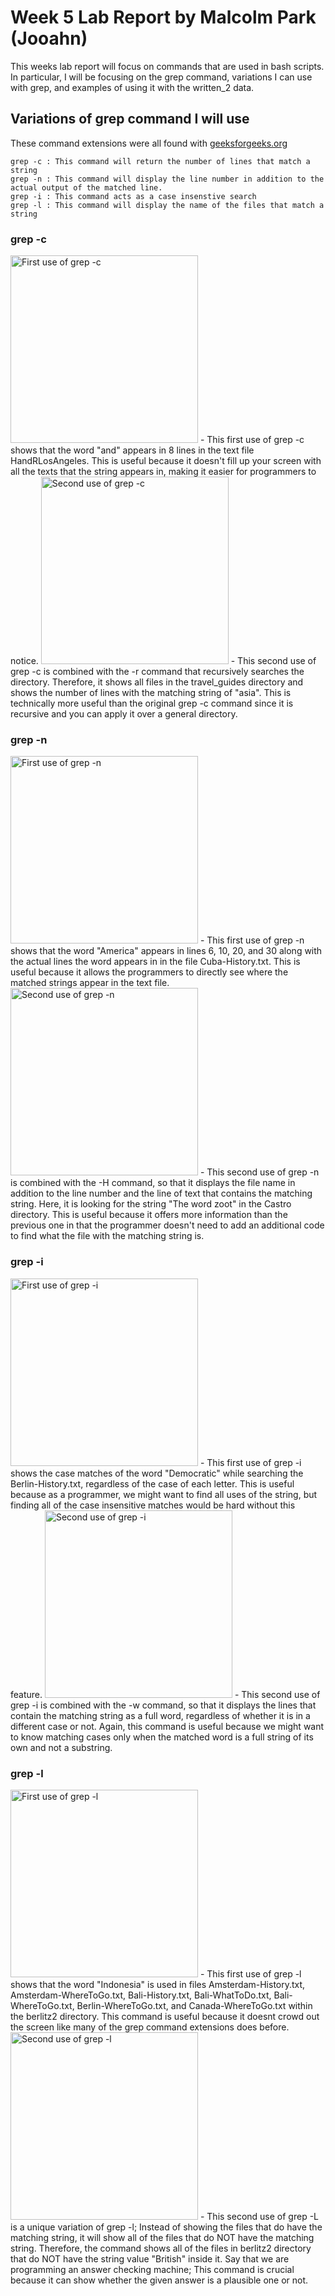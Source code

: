 # **Week 5 Lab Report** by Malcolm Park (Jooahn)

This weeks lab report will focus on commands that are used in bash scripts. In particular, I will be focusing on the grep command, variations I can use with grep, and examples of using it with the written_2 data.

## Variations of grep command I will use
These command extensions were all found with [geeksforgeeks.org](https://www.geeksforgeeks.org/grep-command-in-unixlinux/)
```
grep -c : This command will return the number of lines that match a string
grep -n : This command will display the line number in addition to the actual output of the matched line.
grep -i : This command acts as a case insenstive search
grep -l : This command will display the name of the files that match a string 
```

### grep -c
<img width="300" alt="First use of grep -c" src="https://user-images.githubusercontent.com/122580137/218574536-50f7f247-6ef2-4a4d-9c90-784a2c1ed331.jpeg">
- This first use of grep -c shows that the word "and" appears in 8 lines in the text file HandRLosAngeles. This is useful because it doesn't fill up your screen with all the texts that the string appears in, making it easier for programmers to notice.
<img width="300" alt="Second use of grep -c" src="https://user-images.githubusercontent.com/122580137/218573392-0c4b77e9-80be-4074-bd0f-af3fce9cacb2.jpeg">
- This second use of grep -c is combined with the -r command that recursively searches the directory. Therefore, it shows all files in the travel_guides directory and shows the number of lines with the matching string of "asia". This is technically more useful than the original grep -c command since it is recursive and you can apply it over a general directory.

### grep -n
<img width="300" alt="First use of grep -n" src="https://user-images.githubusercontent.com/122580137/218576073-7f9dadef-03f8-4363-9da3-61886f2322d2.jpeg">
- This first use of grep -n shows that the word "America" appears in lines 6, 10, 20, and 30 along with the actual lines the word appears in in the file Cuba-History.txt. This is useful because it allows the programmers to directly see where the matched strings appear in the text file.
<img width="300" alt="Second use of grep -n" src="https://user-images.githubusercontent.com/122580137/218577107-ee99dc46-b7a5-496d-ba23-4f31cc2a3a1a.jpeg">
- This second use of grep -n is combined with the -H command, so that it displays the file name in addition to the line number and the line of text that contains the matching string. Here, it is looking for the string "The word zoot" in the Castro directory. This is useful because it offers more information than the previous one in that the programmer doesn't need to add an additional code to find what the file with the matching string is.

### grep -i
<img width="300" alt="First use of grep -i" src="https://user-images.githubusercontent.com/122580137/218578432-94284f07-a7b8-419c-8a35-1ef8a33072fd.png">
- This first use of grep -i shows the case matches of the word "Democratic" while searching the Berlin-History.txt, regardless of the case of each letter. This is useful because as a programmer, we might want to find all uses of the string, but finding all of the case insensitive matches would be hard without this feature.
<img width="300" alt="Second use of grep -i" src="https://user-images.githubusercontent.com/122580137/218579912-e521e5f9-66a2-4e95-8888-dcbc1db729c6.png">
- This second use of grep -i is combined with the -w command, so that it displays the lines that contain the matching string as a full word, regardless of whether it is in a different case or not. Again, this command is useful because we might want to know matching cases only when the matched word is a full string of its own and not a substring.

### grep -l
<img width="300" alt="First use of grep -l" src="https://user-images.githubusercontent.com/122580137/218580667-ef3913d7-f1dc-4693-b599-a469220d1eb3.png">
- This first use of grep -l shows that the word "Indonesia" is used in files Amsterdam-History.txt, Amsterdam-WhereToGo.txt, Bali-History.txt, Bali-WhatToDo.txt, Bali-WhereToGo.txt, Berlin-WhereToGo.txt, and Canada-WhereToGo.txt within the berlitz2 directory. This command is useful because it doesnt crowd out the screen like many of the grep command extensions does before.
<img width="300" alt="Second use of grep -l" src="https://user-images.githubusercontent.com/122580137/218581298-74fbb77a-c17d-4c91-b79f-d7513674f938.png">
- This second use of grep -L is a unique variation of grep -l; Instead of showing the files that do have the matching string, it will show all of the files that do NOT have the matching string. Therefore, the command shows all of the files in berlitz2 directory that do NOT have the string value "British" inside it. Say that we are programming an answer checking machine; This command is crucial because it can show whether the given answer is a plausible one or not.
